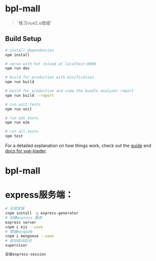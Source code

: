 # bpl-mall

> '练习vue2.o商城'

## Build Setup

``` bash
# install dependencies
npm install

# serve with hot reload at localhost:8080
npm run dev

# build for production with minification
npm run build

# build for production and view the bundle analyzer report
npm run build --report

# run unit tests
npm run unit

# run e2e tests
npm run e2e

# run all tests
npm test
```

For a detailed explanation on how things work, check out the [guide](http://vuejs-templates.github.io/webpack/) and [docs for vue-loader](http://vuejs.github.io/vue-loader).
# bpl-mall



# express服务端：
``` bash
# 全局安装
cnpm install -g express-generator
# 创建express 服务
express server
cnpm i ejs --save
# 管理mongodb
cnpm i mongoose --save
# 自动启动后台
supervisor

安装express-session
```


